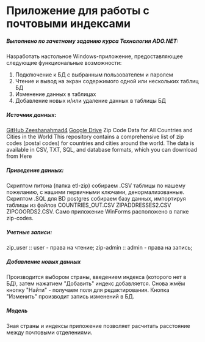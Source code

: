 # Приложение для работы с почтовыми индексами
##### Выполнено по зачетному заданию курса Технология ADO.NET:
Hазработать настольное Windows-приложение, предоставляющее следующие функциональные возможности:
1. Подключение к БД с выбранным пользователем и паролем
2. Чтение и вывод на экран содержимого одной или нескольких таблиц БД
3. Изменение данных в таблицах
4. Добавление новых и/или удаление данных в таблицы БД
##### Источник данных:
[GitHub Zeeshanahmad4](https://github.com/Zeeshanahmad4/Zip-code-of-all-countries-cities-in-the-world-CSV-TXT-SQL-DATABASE)   [Google Drive](https://drive.google.com/drive/folders/1mN47iWtoVVqBUNuUiFeq7UQ65yAv-fps)
Zip Code Data for All Countries and Cities in the World
This repository contains a comprehensive list of zip codes (postal codes) for countries and cities around the world. The data is available in CSV, TXT, SQL, and database formats, which you can download from Here
##### Приведение данных:
Скриптом питона (папка etl-zip) собираем .CSV таблицы по нашему пожеланию, с нашими первичными ключами, денормализованные.
Скриптом .SQL для BD postgres собираем базу данных, импортируя таблицы из файлов COUNTRIES_OUT.CSV ZIPADDRESSES2.CSV ZIPCOORDS2.CSV.
Само приложение WinForms расположено в папке zip-codes.
##### Учетные записи:
zip_user :: user - права на чтение;
zip-admin :: admin - права на запись;
##### Добавление новых данных
Производится выбором страны, введением индекса (которого нет в БД), затем нажатием "Добавить" индекс добавляется. Снова жмём кнопку "Найти" - получаем поля для редактирования.
Кнопка "Изменить" производит запись изменений в БД.
##### Модель
Зная страны и индексы приложение позволяет расчитать расстояние между почтовыми отделениями.
